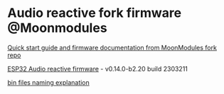 # Audio reactive fork firmware @Moonmodules

[Quick start guide and firmware documentation from MoonModules fork repo](https://mm.kno.wled.ge)

[ESP32 Audio reactive firmware](https://github.com/srg74/WLED-wemos-shield/tree/master/resources/Firmware/@MoonModules/v0.14.0-b2.20) - v0.14.0-b2.20 build 2303211

[bin files naming explanation](https://mm.kno.wled.ge/moonmodules/Installing-and-Compiling/#configurations)
